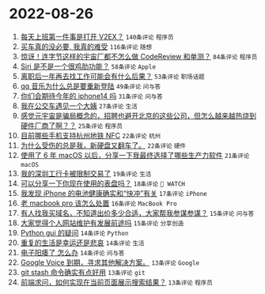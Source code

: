 # 2022-08-26

1. [每天上班第一件事是打开 V2EX？](https://www.v2ex.com/t/875501) `140条评论` `程序员`
1. [买车真的没必要, 我真的难受](https://www.v2ex.com/t/875520) `116条评论` `随想`
1. [惊讶！连字节这样的宇宙厂都不怎么做 CodeReview 和单测？](https://www.v2ex.com/t/875493) `84条评论` `程序员`
1. [Siri 是不是一个很鸡肋功能？](https://www.v2ex.com/t/875568) `58条评论` `Apple`
1. [离职后一年再去找工作可能会有什么后果？](https://www.v2ex.com/t/875488) `53条评论` `职场话题`
1. [qq 音乐为什么总是要重新登陆](https://www.v2ex.com/t/875487) `49条评论` `问与答`
1. [你们会期待今年的 iphone14 吗](https://www.v2ex.com/t/875562) `31条评论` `问与答`
1. [我在公交车遇见一个大姨](https://www.v2ex.com/t/875539) `27条评论` `生活`
1. [感觉元宇宙是骗局概念的，招聘也避开北京的这些公司，但怎么越来越热烧到硬件厂商了啊？？](https://www.v2ex.com/t/875575) `25条评论` `程序员`
1. [目前哪些手机支持杭州地铁 NFC](https://www.v2ex.com/t/875577) `22条评论` `杭州`
1. [为什么受伤的总是我，新硬盘又翻车了。](https://www.v2ex.com/t/875543) `22条评论` `硬件`
1. [使用了 6 年 macOS 以后，分享一下我最终选择了哪些生产力软件](https://www.v2ex.com/t/875619) `21条评论` `macOS`
1. [我的深圳工行卡被限制交易了](https://www.v2ex.com/t/875517) `19条评论` `生活`
1. [可以分享一下你现在使用的表盘吗？](https://www.v2ex.com/t/875533) `18条评论` ` WATCH`
1. [我发现 iPhone 的电池健康确实和“快冲”有关](https://www.v2ex.com/t/875626) `17条评论` `iPhone`
1. [老 macbook pro 该怎么处置](https://www.v2ex.com/t/875553) `16条评论` `MacBook Pro`
1. [有人找我买域名，不知道出价多少合适，大家帮我参谋参谋？](https://www.v2ex.com/t/875597) `15条评论` `问与答`
1. [大家觉得个人网站维护有发展前途吗](https://www.v2ex.com/t/875552) `15条评论` `分享创造`
1. [Python gui 的疑问](https://www.v2ex.com/t/875625) `14条评论` `Python`
1. [重复的生活是幸运还是悲哀](https://www.v2ex.com/t/875550) `14条评论` `生活`
1. [电子阳痿了 怎么办](https://www.v2ex.com/t/875524) `14条评论` `问与答`
1. [Google Voice 到期，寻求其他解决方案。](https://www.v2ex.com/t/875624) `13条评论` `Google`
1. [git stash 命令确实有点好用](https://www.v2ex.com/t/875573) `13条评论` `git`
1. [前端求问，如何实现在当前页面展示搜索结果？](https://www.v2ex.com/t/875535) `13条评论` `程序员`
